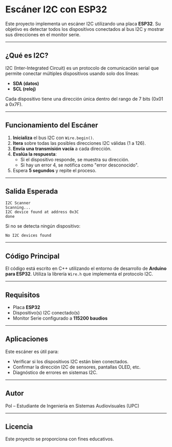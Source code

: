 # Escáner I2C con ESP32

Este proyecto implementa un escáner I2C utilizando una placa **ESP32**. Su objetivo es detectar todos los dispositivos conectados al bus I2C y mostrar sus direcciones en el monitor serie.

---

## ¿Qué es I2C?

I2C (Inter-Integrated Circuit) es un protocolo de comunicación serial que permite conectar múltiples dispositivos usando solo dos líneas:
- **SDA (datos)**
- **SCL (reloj)**

Cada dispositivo tiene una dirección única dentro del rango de 7 bits (0x01 a 0x7F).

---

## Funcionamiento del Escáner

1. **Inicializa** el bus I2C con `Wire.begin()`.
2. **Itera** sobre todas las posibles direcciones I2C válidas (1 a 126).
3. **Envía una transmisión vacía** a cada dirección.
4. **Evalúa la respuesta**:
   - Si el dispositivo responde, se muestra su dirección.
   - Si hay un error 4, se notifica como "error desconocido".
5. Espera **5 segundos** y repite el proceso.

---

## Salida Esperada

```plaintext
I2C Scanner
Scanning...
I2C device found at address 0x3C
done
```

Si no se detecta ningún dispositivo:

```plaintext
No I2C devices found
```

---

## Código Principal

El código está escrito en C++ utilizando el entorno de desarrollo de **Arduino para ESP32**. Utiliza la librería `Wire.h` que implementa el protocolo I2C.

---

## Requisitos

- Placa **ESP32**
- Dispositivo(s) I2C conectado(s)
- Monitor Serie configurado a **115200 baudios**

---

## Aplicaciones

Este escáner es útil para:
- Verificar si los dispositivos I2C están bien conectados.
- Confirmar la dirección I2C de sensores, pantallas OLED, etc.
- Diagnóstico de errores en sistemas I2C.

---

## Autor

Pol – Estudiante de Ingeniería en Sistemas Audiovisuales (UPC)

---

## Licencia

Este proyecto se proporciona con fines educativos.
